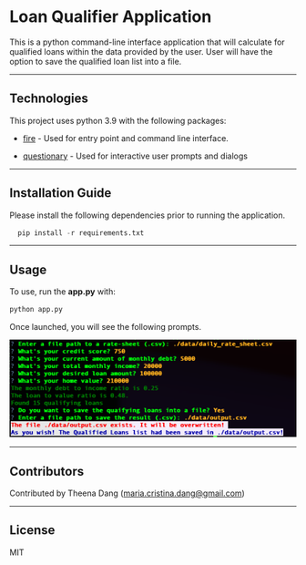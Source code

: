 # Loan Qualifier Application

This is a python command-line interface application that will calculate for qualified loans within the data provided by the user. 
User will have the option to save the qualified loan list into a file.

---

## Technologies

This project uses python 3.9 with the following packages:

* [fire](https://github.com/google/python-fire) - Used for entry point and command line interface.

* [questionary](https://github.com/tmbo/questionary) - Used for interactive user prompts and dialogs

---

## Installation Guide

Please install the following dependencies prior to running the application.

```python
  pip install -r requirements.txt
```


---

## Usage

To use, run the **app.py** with:

```python
python app.py
```

Once launched, you will see the following prompts.

![Loan Qualifier Prompts](images/loan_qualifier_prompts.png)

---

## Contributors

Contributed by Theena Dang (maria.cristina.dang@gmail.com)

---

## License

MIT